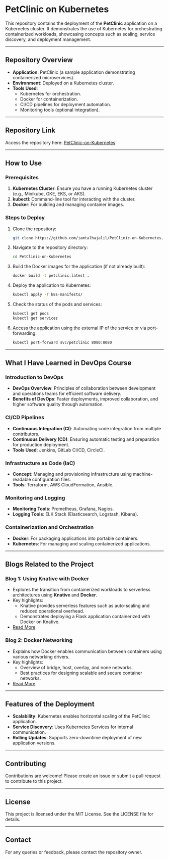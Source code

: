 # PetClinic on Kubernetes

This repository contains the deployment of the **PetClinic** application on a Kubernetes cluster. It demonstrates the use of Kubernetes for orchestrating containerized workloads, showcasing concepts such as scaling, service discovery, and deployment management.

---

## Repository Overview

- **Application**: PetClinic (a sample application demonstrating containerized microservices).
- **Environment**: Deployed on a Kubernetes cluster.
- **Tools Used**:
  - Kubernetes for orchestration.
  - Docker for containerization.
  - CI/CD pipelines for deployment automation.
  - Monitoring tools (optional integration).

---

## Repository Link

Access the repository here: [PetClinic-on-Kubernetes](https://github.com/iamtalhajalil/PetClinic-on-Kubernetes.git)

---

## How to Use

### Prerequisites
1. **Kubernetes Cluster**: Ensure you have a running Kubernetes cluster (e.g., Minikube, GKE, EKS, or AKS).
2. **kubectl**: Command-line tool for interacting with the cluster.
3. **Docker**: For building and managing container images.

### Steps to Deploy
1. Clone the repository:
   ```bash
   git clone https://github.com/iamtalhajalil/PetClinic-on-Kubernetes.git
   ```
2. Navigate to the repository directory:
   ```bash
   cd PetClinic-on-Kubernetes
   ```
3. Build the Docker images for the application (if not already built):
   ```bash
   docker build -t petclinic:latest .
   ```
4. Deploy the application to Kubernetes:
   ```bash
   kubectl apply -f k8s-manifests/
   ```
5. Check the status of the pods and services:
   ```bash
   kubectl get pods
   kubectl get services
   ```
6. Access the application using the external IP of the service or via port-forwarding:
   ```bash
   kubectl port-forward svc/petclinic 8080:8080
   ```

---

## What I Have Learned in DevOps Course

### Introduction to DevOps
- **DevOps Overview**: Principles of collaboration between development and operations teams for efficient software delivery.
- **Benefits of DevOps**: Faster deployments, improved collaboration, and higher software quality through automation.

### CI/CD Pipelines
- **Continuous Integration (CI)**: Automating code integration from multiple contributors.
- **Continuous Delivery (CD)**: Ensuring automatic testing and preparation for production deployment.
- **Tools Used**: Jenkins, GitLab CI/CD, CircleCI.

### Infrastructure as Code (IaC)
- **Concept**: Managing and provisioning infrastructure using machine-readable configuration files.
- **Tools**: Terraform, AWS CloudFormation, Ansible.

### Monitoring and Logging
- **Monitoring Tools**: Prometheus, Grafana, Nagios.
- **Logging Tools**: ELK Stack (Elasticsearch, Logstash, Kibana).

### Containerization and Orchestration
- **Docker**: For packaging applications into portable containers.
- **Kubernetes**: For managing and scaling containerized applications.

---

## Blogs Related to the Project

### Blog 1: Using Knative with Docker
- Explores the transition from containerized workloads to serverless architectures using **Knative** and **Docker**.
- Key highlights:
  - Knative provides serverless features such as auto-scaling and reduced operational overhead.
  - Demonstrates deploying a Flask application containerized with Docker on Knative.
- [Read More](#)

### Blog 2: Docker Networking
- Explains how Docker enables communication between containers using various networking drivers.
- Key highlights:
  - Overview of bridge, host, overlay, and none networks.
  - Best practices for designing scalable and secure container networks.
- [Read More](#)

---

## Features of the Deployment
- **Scalability**: Kubernetes enables horizontal scaling of the PetClinic application.
- **Service Discovery**: Uses Kubernetes Services for internal communication.
- **Rolling Updates**: Supports zero-downtime deployment of new application versions.

---

## Contributing
Contributions are welcome! Please create an issue or submit a pull request to contribute to this project.

---

## License
This project is licensed under the MIT License. See the LICENSE file for details.

---

## Contact
For any queries or feedback, please contact the repository owner.
